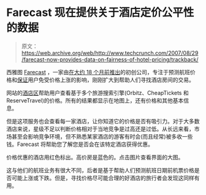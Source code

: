 # Farecast 现在提供关于酒店定价公平性的数据

> 原文：<https://web.archive.org/web/http://www.techcrunch.com/2007/08/29/farecast-now-provides-data-on-fairness-of-hotel-pricing/trackback/>

 [](https://web.archive.org/web/20150806052237/http://tctechcrunch2011.files.wordpress.com/2007/08/farecasth.png) 西雅图 [Farecast](https://web.archive.org/web/20150806052237/http://www.crunchbase.com/company/farecast) ，一家由[在大约 18 个月前推出](https://web.archive.org/web/20150806052237/http://www.techcrunch.com/2006/06/26/farecast-airfare-prediction-engine-opens-public-beta-today/)的初创公司，专注于预测航班价格和[保证](https://web.archive.org/web/20150806052237/http://www.techcrunch.com/2007/01/21/farecasts-price-guarantee-on-flights-goes-live/)用户免受价格上涨的影响，刚刚扩大到帮助人们寻找酒店房间的交易。

网站的[酒店区](https://web.archive.org/web/20150806052237/http://www.farecast.com/hotels)帮助用户查看基于多个旅游搜索引擎(Orbitz、CheapTickets 和 ReserveTravel)的价格。所有的结果都显示在地图上，还有价格和其他基本信息。

但是这项服务也会查看每一家酒店，让你知道它的价格是否有吸引力。对于大多数酒店来说，星级不足以判断价格相对于当地竞争是过高还是过低。从长远来看，市场甚至会影响竞争环境，但不熟悉某家酒店的游客有时会(而且经常)被多收一些钱。Farecast 将帮助您了解您是否会在该特定酒店获得优惠。

价格优惠的酒店用红色标出。高价房是蓝色的。点击图片查看界面的大图。

这与他们的航班业务有很大不同，后者是基于帮助人们预测航班日期前机票价格是否可能上涨或下跌。但是，寻找价格尽可能合理的好酒店的旅行者会发现这同样有用。